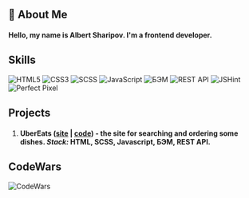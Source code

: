 ## 🚀 About Me
#### Hello, my name is Albert Sharipov. I'm a frontend developer.


## Skills
 ![HTML5](https://img.shields.io/badge/-HTML5-E34F26?style=for-the-badge&logo=html5&logoColor=white) ![CSS3](https://img.shields.io/badge/-CSS3-1572B6?style=for-the-badge&logo=css3) ![SCSS](https://img.shields.io/badge/-SCSS-212121?style=for-the-badge&logo=Sass) ![JavaScript](https://img.shields.io/badge/JavaScript-212121?style=for-the-badge&logo=javascript&logoColor=F0DB4F) ![БЭМ](https://img.shields.io/badge/БЭМ-212121?style=for-the-badge&logo=BEM&logoColor=white) ![REST API](https://img.shields.io/badge/REST_API-212121?style=for-the-badge) ![JSHint](https://img.shields.io/badge/JSHint-212121?style=for-the-badge&logo=JSHINT&logoColor=4B32C3) ![Perfect Pixel](https://img.shields.io/badge/Perfect_Pixel-212121?style=for-the-badge)  


## Projects
1. #### UberEats ([site](https://albshar.github.io/ubereats/) | [code](https://github.com/AlbShar/ubereats)) - the site for searching and ordering some dishes. ___Stack:___ HTML, SCSS, Javascript, БЭМ, REST API.


## CodeWars
![CodeWars](https://www.codewars.com/users/Alb_Shar/badges/large)
